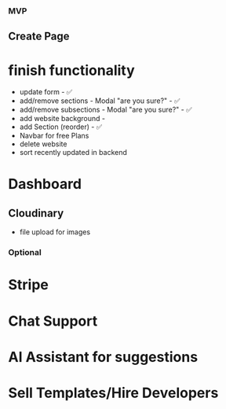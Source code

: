 ### MVP

## Create Page
# finish functionality
- update form - ✅
- add/remove sections - Modal "are you sure?" - ✅
- add/remove subsections - Modal "are you sure?" - ✅
- add website background - 
- add Section (reorder) - ✅
- Navbar for free Plans
- delete website
- sort recently updated in backend

# Dashboard

## Cloudinary
- file upload for images 

### Optional
# Stripe
# Chat Support
# AI Assistant for suggestions
# Sell Templates/Hire Developers














